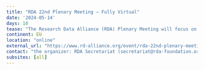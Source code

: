 ```yaml
---
title: "RDA 22nd Plenary Meeting – Fully Virtual"
date: '2024-05-14'
days: 10
tease: "The Research Data Alliance (RDA) Plenary Meeting will focus on collaboration and engagement with their global community through the sharing of local experiences, best practices and recommendations. The European Galaxy project is invited to talk about Research Data Management in Galaxy and to give an overview of Galaxy features that serve different parts of the data life cycle."
continent: EU
location: "online"
external_url: "https://www.rd-alliance.org/event/rda-22nd-plenary-meeting-fully-virtual"
contact: "the organizer: RDA Secretariat (secretariat@rda-foundation.org)"
subsites: [all]
---
```

